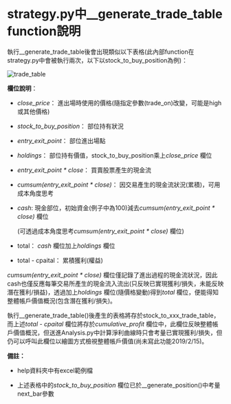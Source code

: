 # strategy.py中__generate_trade_table function說明

執行__generate_trade_table後會出現類似以下表格(此內部function在strategy.py中會被執行兩次，以下以stock_to_buy_position為例)：

![trade_table](https://i.imgur.com/dNFb6rh.png)

**欄位說明**：
* *close_price*：
  進出場時使用的價格(隨指定參數(trade_on)改變，可能是high或其他價格)

* *stock_to_buy_position*：
  部位持有狀況

* *entry_exit_point*：
  部位進出場點

* *holdings*：
  部位持有價值，stock_to_buy_position乘上*close_price* 欄位

* *entry_exit_point * close*：
  買賣股票產生的現金流

* *cumsum(entry_exit_point * close)*：
  因交易產生的現金流狀況(累積)，可用成本角度思考

* *cash*:
  現金部位，初始資金(例子中為100)減去*cumsum(entry_exit_point * close)* 欄位

  (可透過成本角度思考*cumsum(entry_exit_point * close)* 欄位)

* total：
  *cash* 欄位加上*holdings* 欄位

* total - cpaital：
  累積獲利(權益)
  
*cumsum(entry_exit_point * close)* 欄位僅記錄了進出過程的現金流狀況，因此cash也僅反應每筆交易所產生的現金流入流出(只反映已實現獲利/損失，未能反映潛在獲利/損益)，透過加上*holdings* 欄位(隨價格變動)得到*total* 欄位，便能得知整體帳戶價值概況(包含潛在獲利/損失)。

執行__generate_trade_table()後產生的表格將存於stock_to_xxx_trade_table，而上述*total - cpaital* 欄位將存於*cumulative_profit* 欄位中，此欄位反映整體帳戶價值概況，但送進Analysis.py中計算淨利曲線時只會考量已實現獲利/損失，但仍可以呼叫此欄位以繪圖方式檢視整體帳戶價值(尚未寫此功能2019/2/15)。

**備註：**
* help資料夾中有excel範例檔

* 上述表格中的*stock_to_buy_position* 欄位已於__generate_position()中考量next_bar參數
